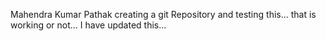 Mahendra Kumar Pathak creating a git Repository and testing this...
that is working or not...
I have updated this...
